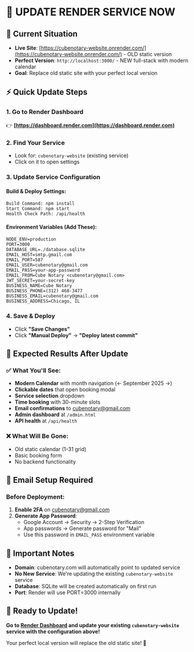 # 🚀 **UPDATE RENDER SERVICE NOW**

## 🎯 **Current Situation**
- **Live Site**: [https://cubenotary-website.onrender.com/](https://cubenotary-website.onrender.com/) - OLD static version
- **Perfect Version**: `http://localhost:3000/` - NEW full-stack with modern calendar
- **Goal**: Replace old static site with your perfect local version

## ⚡ **Quick Update Steps**

### **1. Go to Render Dashboard**
👉 **[https://dashboard.render.com](https://dashboard.render.com)**

### **2. Find Your Service**
- Look for: `cubenotary-website` (existing service)
- Click on it to open settings

### **3. Update Service Configuration**

#### **Build & Deploy Settings:**
```
Build Command: npm install
Start Command: npm start
Health Check Path: /api/health
```

#### **Environment Variables (Add These):**
```
NODE_ENV=production
PORT=3000
DATABASE_URL=./database.sqlite
EMAIL_HOST=smtp.gmail.com
EMAIL_PORT=587
EMAIL_USER=cubenotary@gmail.com
EMAIL_PASS=your-app-password
EMAIL_FROM=Cube Notary <cubenotary@gmail.com>
JWT_SECRET=your-secret-key
BUSINESS_NAME=Cube Notary
BUSINESS_PHONE=(312) 468-3477
BUSINESS_EMAIL=cubenotary@gmail.com
BUSINESS_ADDRESS=Chicago, IL
```

### **4. Save & Deploy**
- Click **"Save Changes"**
- Click **"Manual Deploy"** → **"Deploy latest commit"**

## 🎯 **Expected Results After Update**

### **✅ What You'll See:**
- **Modern Calendar** with month navigation (← September 2025 →)
- **Clickable dates** that open booking modal
- **Service selection** dropdown
- **Time booking** with 30-minute slots
- **Email confirmations** to cubenotary@gmail.com
- **Admin dashboard** at `/admin.html`
- **API health** at `/api/health`

### **❌ What Will Be Gone:**
- Old static calendar (1-31 grid)
- Basic booking form
- No backend functionality

## 📧 **Email Setup Required**

### **Before Deployment:**
1. **Enable 2FA** on cubenotary@gmail.com
2. **Generate App Password**:
   - Google Account → Security → 2-Step Verification
   - App passwords → Generate password for "Mail"
   - Use this password in `EMAIL_PASS` environment variable

## 🚨 **Important Notes**

- **Domain**: cubenotary.com will automatically point to updated service
- **No New Service**: We're updating the existing `cubenotary-website` service
- **Database**: SQLite will be created automatically on first run
- **Port**: Render will use PORT=3000 internally

## 🎯 **Ready to Update!**

**Go to [Render Dashboard](https://dashboard.render.com) and update your existing `cubenotary-website` service with the configuration above!**

Your perfect local version will replace the old static site! 🚀
